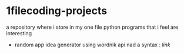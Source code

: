 # 1filecoding-projects
a repository where i store in my one file python programs that i feel are interesting 
- random app idea generator using wordnik api nad  a syntax : <i href='https://github.com/chingsangamba/1filecoding-projects/blob/main/b2v.py'>link</i>

